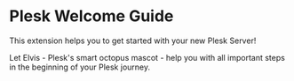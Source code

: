 
# Plesk Welcome Guide

This extension helps you to get started with your new Plesk Server!

Let Elvis - Plesk's smart octopus mascot - help you with all important steps in the beginning of your Plesk journey.


